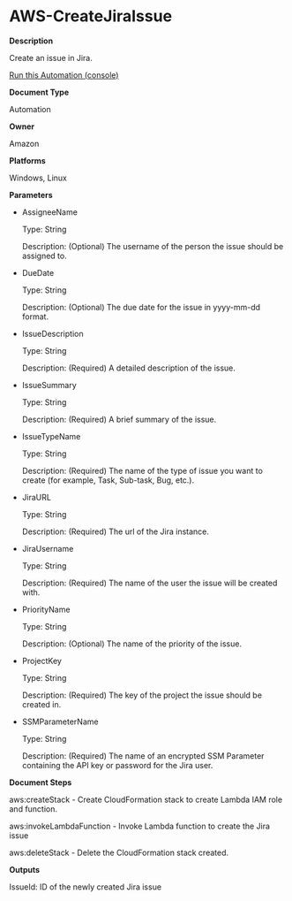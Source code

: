 # AWS\-CreateJiraIssue<a name="automation-aws-createjiraissue"></a>

**Description**

Create an issue in Jira\.

[Run this Automation \(console\)](https://console.aws.amazon.com/systems-manager/automation/execute/AWS-CreateJiraIssue)

**Document Type**

Automation

**Owner**

Amazon

**Platforms**

Windows, Linux

**Parameters**
+ AssigneeName

  Type: String

  Description: \(Optional\) The username of the person the issue should be assigned to\.
+ DueDate

  Type: String

  Description: \(Optional\) The due date for the issue in yyyy\-mm\-dd format\.
+ IssueDescription

  Type: String

  Description: \(Required\) A detailed description of the issue\.
+ IssueSummary

  Type: String

  Description: \(Required\) A brief summary of the issue\.
+ IssueTypeName

  Type: String

  Description: \(Required\) The name of the type of issue you want to create \(for example, Task, Sub\-task, Bug, etc\.\)\.
+ JiraURL

  Type: String

  Description: \(Required\) The url of the Jira instance\.
+ JiraUsername

  Type: String

  Description: \(Required\) The name of the user the issue will be created with\.
+ PriorityName

  Type: String

  Description: \(Optional\) The name of the priority of the issue\.
+ ProjectKey

  Type: String

  Description: \(Required\) The key of the project the issue should be created in\.
+ SSMParameterName

  Type: String

  Description: \(Required\) The name of an encrypted SSM Parameter containing the API key or password for the Jira user\.

**Document Steps**

aws:createStack \- Create CloudFormation stack to create Lambda IAM role and function\.

aws:invokeLambdaFunction \- Invoke Lambda function to create the Jira issue

aws:deleteStack \- Delete the CloudFormation stack created\.

**Outputs**

IssueId: ID of the newly created Jira issue